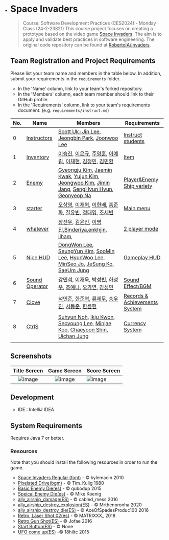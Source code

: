 
- # Space Invaders

  > Course: Software Development Practices (CES2024) - Monday Class (24-2-23821)
  > This course project focuses on creating a prototype based on the video game [Space Invaders](https://en.wikipedia.org/wiki/Space_Invaders). The aim is to apply and validate best practices in software engineering. The original code repository can be found at [RobertoIA/Invaders](https://github.com/RobertoIA/Invaders).

  ## Team Registration and Project Requirements

  Please list your team name and members in the table below. In addition, submit your requirements in the `requirements` folder.

  - In the 'Name' column, link to your team's forked repository.
  - In the 'Members' column, each team member should link to their GitHub profile.
  - In the 'Requirements' column, link to your team's requirements document. (e.g. `requirements/instruct.md`)

  | No.  | Name                                                         | Members                                                      | Requirements                                                 |
  | ---- | ------------------------------------------------------------ | ------------------------------------------------------------ | ------------------------------------------------------------ |
  | 0    | [Instructors](https://github.com/dev-jjjjjeong-bin/Invaders-SDP) | [Scott Uk-Jin Lee](https://github.com/scottukjinlee/scottukjinlee), [Jeongbin Park](https://github.com/dev-jjjjjeong-bin/dev-jjjjjeong-bin), [Joonwoo Lee](https://github.com/PurpleBananass/PurpleBananass) | [Instruct students](requirements/instruct.md)                |
  | 1    | [Inventory](https://github.com/eungyu04/Invaders-SDP)        | [이승진](https://github.com/ise-e), [이은규](https://github.com/eungyu04), [주영훈](https://github.com/JuYeongHun), [이예림](https://github.com/LEE-YELIM), [이채현](https://github.com/dlcogus0919), [김정민](https://github.com/KIM-JEONGMIN0639), [김민환](https://github.com/kmh041015) | [Item](requirements/Inventory.md)                            |
  | 2    | [Enemy](https://github.com/Dream-no24/Invaders-SDP)          | [Gyeongju Kim](https://github.com/Dream-no24), [Jaemin Kwak](https://github.com/depave), [Yujun Kim](https://github.com/this-yujunkim), [Jeongwoo Kim](https://github.com/gmvolt), [Jimin Jang](https://github.com/Jangjimin9766), [SengHyun Hyun](https://github.com/HSHyun), [Geonyeop Na](https://github.com/NaJhinY) | [Player&Enemy Ship variety](requirements/Enemy.md)           |
  | 3    | [starter](https://github.com/hello-osy/Invaders-SDP_TEAMstarter) | [오상영](https://github.com/hello-osy), [이재혁](https://github.com/ahgka), [이현배](https://github.com/hyeonbae438), [홍준화](https://github.com/Junehwa9798), [길유빈](https://github.com/studio-yb), [정태영](https://github.com/taeyoung24), [조세빈](https://github.com/Wimogg) | [Main menu](https://github.com/dev-jjjjjeong-bin/Invaders-SDP/blob/master/requirements/starter.md) |
  | 4    | [whatever](https://github.com/duris20010511/Invaders-SDP)    | [장선우](https://github.com/duris20010511), [김윤진](https://github.com/yj677), [이명진](https://github.com/Yor1ik),[Binderiya](Https://github.com/binderyamb1214),[enkhjin](https://github.com/Enkhjin25), [Ilham](https://github.com/Failzuma), | [2 player mode](https://github.com/duris20010511/Invaders-SDP/blob/master/requirements/whatever.md) |
  | 5    | [Nice HUD](https://github.com/DongWonLee2/Nice-HUD)          | [DongWon Lee](https://github.com/DongWonLee2), [SeungYun Kim](https://github.com/yunsful), [SooMin Lee](https://github.com/dltnals1210), [HyunWoo Lee](https://github.com/LeeHyunWoo02), [MinSeo Jo](https://github.com/min5421), [JeSung Ko](https://github.com/kojesung), [SaeUm Jung](https://github.com/aeioiie) | [Gameplay HUD](requirements/Nice_HUD.md)                     |
  | 6    | [Sound Operator](https://github.com/Kang-Minseokk/Invaders-SDP.git) | [강민석](https://github.com/Kang-Minseokk), [이재욱](https://github.com/limulu-k), [박성빈](https://github.com/SeongbinPark82), [하성우](https://github.com/sw02020), [조예나](https://github.com/YenaCho), [오가연](https://github.com/HY-OGY), [강성민](https://github.com/seongmin0244) | [Sound Effect/BGM](requirements/Sound_Operator.md)           |
  | 7    | [Clove](https://github.com/SEOKMINJUN/Invaders-SDP.git)      | [석민준](https://github.com/SEOKMINJUN), [한준혁](https://github.com/Junhyeok1000), [류제무](https://github.com/RyuJeMu), [송우진](https://github.com/woojinss), [서동준](https://github.com/DongjunSuh923), [한륜헌](https://github.com/HanRH99) | [Records & Achievements System](requirements/clove.md)       |
  | 8    | [CtrlS](https://github.com/HY-CtrlS/Invaders-SDP)            | [Suhyun Noh](https://github.com/suhynnoh), [Ikju Kwon](https://github.com/Amarok121), [Seoyoung Lee](https://github.com/ahgka), [Minjae Koo](https://github.com/Koominjae), [Chaeyoon Shin](https://github.com/SCY42), [Uichan Jung](https://github.com/wjddml) | [Currency System](requirements/CtrlS.md)                     |
  |      |                                                              |                                                              |                                                              |

  ## Screenshots

  |                         Title Screen                         |                         Game Screen                          | Score Screen                                                 |
  | :----------------------------------------------------------: | :----------------------------------------------------------: | :----------------------------------------------------------- |
  | ![image](https://user-images.githubusercontent.com/69495129/136980139-7ad6adab-3f11-4711-b0a6-341080aa3361.png) | ![image](https://user-images.githubusercontent.com/69495129/136980236-c5d9ef85-f09a-47a7-b9d9-948f7b624002.png) | ![image](https://user-images.githubusercontent.com/69495129/136980681-93dcadaf-08cb-48d8-90c9-68c651a115c9.png) |


  ## Development

  - IDE : IntelliJ IDEA

  ## System Requirements
  Requires Java 7 or better.

  ### Resources

  Note that you should install the following resources in order to run the game.


  - [Space Invaders Regular (font)](http://www.fonts2u.com/space-invaders-regular.font) - &copy; kylemaoin 2010
  - [Pixelated Drive(bgm)](https://pixabay.com/ko/music/pixelated-drive-228439/) - &copy; Tim_Kulig 1980
  - [Basic Enemy Die(es)](https://freesound.org/people/qubodup/sounds/332056/) - &copy; qubodup 2015
  - [Speical Enemy Die(es)](https://www.mewpot.com/sound-effects/1320) - &copy; Mike Koenig
  - [ally_airship_damage(ES)](https://freesound.org/people/cabled_mess/sounds/350925/) - &copy; cabled_mess 2016
  - [ally_airship_destroy_explosion(ES)](https://freesound.org/people/Mrthenoronha/sounds/506823/) - &copy; Mrthenoronha 2020
  - [ally_airship_destroy_die(ES)](https://freesound.org/people/AceOfSpadesProduc100/sounds/333785/) - &copy; AceOfSpadesProduc100 2016
  - [Retro, Laser Shot 02(es)](https://freesound.org/people/MATRIXXX_/sounds/414886/) - &copy; MATRIXXX_ 2018
  - [Retro Gun Shot(ES)](https://freesound.org/people/Jofae/sounds/363698/) - &copy; Jofae 2016
  - [Start Button(ES)](https://www.storyblocks.com/audio/stock/rocket-launch-game-futuristic-effect-4-bwrzyfuxfw8k8p11ip2.html) - &copy; None
  - [UFO come up(ES)](https://freesound.org/s/276885/) -&copy; 18hiltc 2015
